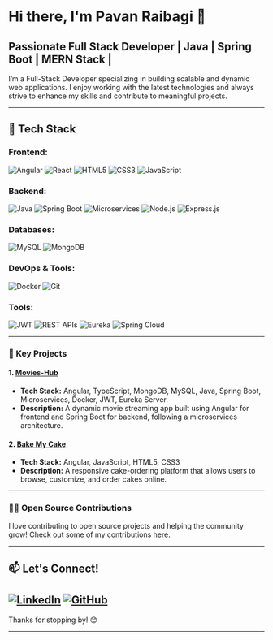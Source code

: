 # Hi there, I'm Pavan Raibagi 👋

## Passionate Full Stack Developer | Java | Spring Boot |  MERN Stack | 

I’m a Full-Stack Developer specializing in building scalable and dynamic web applications. I enjoy working with the latest technologies and always strive to enhance my skills and contribute to meaningful projects.

---

## 🔧 Tech Stack

### **Frontend:**
<p>
  <img src="https://img.shields.io/badge/Angular-DD0031?style=for-the-badge&logo=angular&logoColor=white" alt="Angular" />
   <img src="https://img.shields.io/badge/React-20232A?style=for-the-badge&logo=react&logoColor=61DAFB" alt="React" />
  <img src="https://img.shields.io/badge/HTML5-E34F26?style=for-the-badge&logo=html5&logoColor=white" alt="HTML5" />
  <img src="https://img.shields.io/badge/CSS3-1572B6?style=for-the-badge&logo=css3&logoColor=white" alt="CSS3" />
  <img src="https://img.shields.io/badge/JavaScript-F7DF1E?style=for-the-badge&logo=javascript&logoColor=black" alt="JavaScript" />
</p>

### **Backend:**
<p>
  <img src="https://img.shields.io/badge/Java-007396?style=for-the-badge&logo=java&logoColor=white" alt="Java" />
  <img src="https://img.shields.io/badge/Spring_Boot-6DB33F?style=for-the-badge&logo=spring-boot&logoColor=white" alt="Spring Boot" />
  <img src="https://img.shields.io/badge/Microservices-0078D4?style=for-the-badge&logo=microservices&logoColor=white" alt="Microservices" />
  <img src="https://img.shields.io/badge/Node.js-339933?style=for-the-badge&logo=nodedotjs&logoColor=white" alt="Node.js" />
  <img src="https://img.shields.io/badge/Express.js-000000?style=for-the-badge&logo=express&logoColor=white" alt="Express.js" />
</p>

### **Databases:**
<p>
  <img src="https://img.shields.io/badge/MySQL-4479A1?style=for-the-badge&logo=mysql&logoColor=white" alt="MySQL" />
  <img src="https://img.shields.io/badge/MongoDB-47A248?style=for-the-badge&logo=mongodb&logoColor=white" alt="MongoDB" />
</p>

### **DevOps & Tools:**
<p>
  <img src="https://img.shields.io/badge/Docker-2496ED?style=for-the-badge&logo=docker&logoColor=white" alt="Docker" />
  <img src="https://img.shields.io/badge/Git-F05032?style=for-the-badge&logo=git&logoColor=white" alt="Git" />
</p>

### **Tools:**
<p>
  <img src="https://img.shields.io/badge/JWT-000000?style=for-the-badge&logo=JSON%20web%20tokens&logoColor=white" alt="JWT" />
  <img src="https://img.shields.io/badge/REST%20APIs-0052CC?style=for-the-badge&logo=restful&logoColor=white" alt="REST APIs" />
  <img src="https://img.shields.io/badge/Eureka-652D90?style=for-the-badge&logo=netflix&logoColor=white" alt="Eureka" />
  <img src="https://img.shields.io/badge/Spring%20Cloud-339933?style=for-the-badge&logo=spring-cloud&logoColor=white" alt="Spring Cloud" />
</p>


---

### 🚀 Key Projects

#### 1. [Movies-Hub](https://github.com/pavantech01/movies-hub)
   - **Tech Stack:** Angular, TypeScript, MongoDB, MySQL, Java, Spring Boot, Microservices, Docker, JWT, Eureka Server.
   - **Description:** A dynamic movie streaming app built using Angular for frontend and Spring Boot for backend, following a microservices architecture.

#### 2. [Bake My Cake](https://github.com/pavantech01/bake-my-cake)
   - **Tech Stack:** Angular, JavaScript, HTML5, CSS3
   - **Description:** A responsive cake-ordering platform that allows users to browse, customize, and order cakes online.

---

### 👨‍💻 Open Source Contributions

I love contributing to open source projects and helping the community grow! Check out some of my contributions [here](https://github.com/pavantech01?tab=repositories).

---

## 📫 Let's Connect!

[![LinkedIn](https://img.shields.io/badge/LinkedIn-blue?style=flat&logo=linkedin&logoColor=white)](https://www.linkedin.com/in/pavanraibagi/)
[![GitHub](https://img.shields.io/badge/GitHub-black?style=flat&logo=github)](https://github.com/pavantech01)
---
Thanks for stopping by! 😊

---
